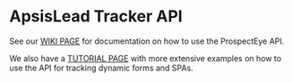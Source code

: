 ApsisLead Tracker API
=======================

See our [WIKI PAGE](https://github.com/ApsisInternational/ApsisLead-Tracker-API/wiki) for documentation on how to use the ProspectEye API.

We also have a [TUTORIAL PAGE](https://github.com/ApsisInternational/ApsisLead-Tracker-API/wiki/Working-with-the-ApsisLead-dynamic-tracking-API) with more extensive examples on how to use the API for tracking dynamic forms and SPAs.
